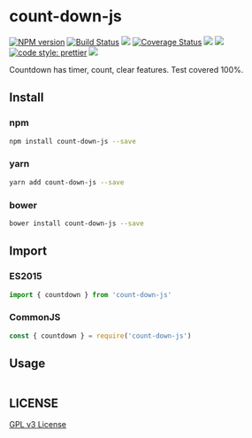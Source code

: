 # count-down-js

[![NPM version][npm-image]][npm-url]
[![Build Status][travis-image]][travis-url]
![][travis-url]
[![Coverage Status][coverage-image]][coverage-url]
![][david-url]
![][dt-url]
[![code style: prettier][prettier-image]][prettier-url]
![][license-url]

Countdown has timer, count, clear features. Test covered 100%.

## Install

### npm

```bash
npm install count-down-js --save
```

### yarn

```bash
yarn add count-down-js --save
```

### bower

```bash
bower install count-down-js --save
```

## Import

### ES2015

```typescript
import { countdown } from 'count-down-js'
```

### CommonJS

```javascript
const { countdown } = require('count-down-js')
```

## Usage

```typescript
```

## LICENSE

[GPL v3 License](https://raw.githubusercontent.com/sanshuiwang/count-down-js/master/LICENSE)

[npm-url]: https://npmjs.org/package/count-down-js
[npm-image]: https://badge.fury.io/js/count-down-js.png
[travis-image]: https://www.travis-ci.org/sanshuiwang/count-down-js.svg?branch=master
[travis-url]: https://travis-ci.com/sanshuiwang/count-down-js
[coverage-image]: https://coveralls.io/repos/github/sanshuiwang/count-down-js/badge.svg?branch=master
[coverage-url]: https://coveralls.io/github/sanshuiwang/count-down-js
[david-url]: https://david-dm.org/sanshuiwang/count-down-js.png
[dt-url]: https://img.shields.io/npm/dt/count-down-js.svg
[license-url]: https://img.shields.io/npm/l/count-down-js.svg
[prettier-image]: https://img.shields.io/badge/code_style-prettier-ff69b4.svg
[prettier-url]: https://github.com/prettier/prettier
